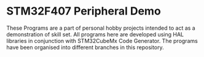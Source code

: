 # STM32F407 Peripheral Demo
These Programs are a part of personal hobby projects intended to act as a demonstration of skill set.
All programs here are developed using HAL libraries in conjunction with STM32CubeMx Code Generator.
The programs have been organised into different branches in this repository.
